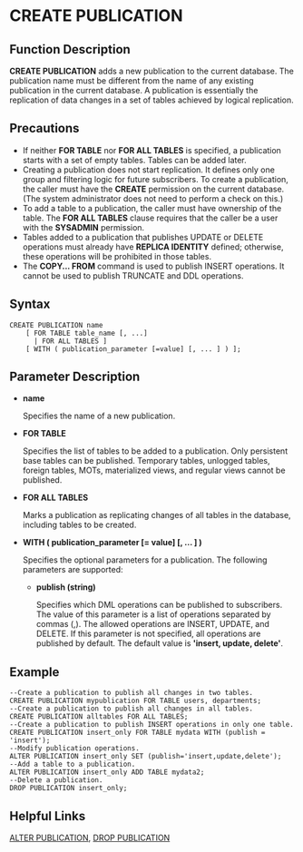 # CREATE PUBLICATION

## **Function Description**<a name="section12584151914217"></a>

**CREATE PUBLICATION** adds a new publication to the current database. The publication name must be different from the name of any existing publication in the current database. A publication is essentially the replication of data changes in a set of tables achieved by logical replication.

## **Precautions**<a name="section412011394429"></a>

-   If neither **FOR TABLE** nor **FOR ALL TABLES** is specified, a publication starts with a set of empty tables. Tables can be added later.
-   Creating a publication does not start replication. It defines only one group and filtering logic for future subscribers. To create a publication, the caller must have the **CREATE** permission on the current database. (The system administrator does not need to perform a check on this.)
-   To add a table to a publication, the caller must have ownership of the table. The **FOR ALL TABLES** clause requires that the caller be a user with the **SYSADMIN** permission.
-   Tables added to a publication that publishes UPDATE or DELETE operations must already have **REPLICA IDENTITY** defined; otherwise, these operations will be prohibited in those tables.
-   The **COPY... FROM** command is used to publish INSERT operations. It cannot be used to publish TRUNCATE and DDL operations.

## **Syntax**<a name="section52689257424"></a>

```
CREATE PUBLICATION name 
    [ FOR TABLE table_name [, ...] 
      | FOR ALL TABLES ] 
    [ WITH ( publication_parameter [=value] [, ... ] ) ];
```

## **Parameter Description**<a name="section581153212424"></a>

- **name**

  Specifies the name of a new publication.

- **FOR TABLE**

  Specifies the list of tables to be added to a publication. Only persistent base tables can be published. Temporary tables, unlogged tables, foreign tables, MOTs, materialized views, and regular views cannot be published.

- **FOR ALL TABLES**

  Marks a publication as replicating changes of all tables in the database, including tables to be created.

- **WITH \( publication\_parameter \[= value\] \[, ... \] \)**

  Specifies the optional parameters for a publication. The following parameters are supported:

  - **publish \(string\)**

    Specifies which DML operations can be published to subscribers. The value of this parameter is a list of operations separated by commas (,). The allowed operations are INSERT, UPDATE, and DELETE. If this parameter is not specified, all operations are published by default. The default value is **'insert, update, delete'**.

## **Example**<a name="section109371845154215"></a>

```
--Create a publication to publish all changes in two tables.
CREATE PUBLICATION mypublication FOR TABLE users, departments;
--Create a publication to publish all changes in all tables.
CREATE PUBLICATION alltables FOR ALL TABLES;
--Create a publication to publish INSERT operations in only one table.
CREATE PUBLICATION insert_only FOR TABLE mydata WITH (publish = 'insert');
--Modify publication operations.
ALTER PUBLICATION insert_only SET (publish='insert,update,delete');
--Add a table to a publication.
ALTER PUBLICATION insert_only ADD TABLE mydata2;
--Delete a publication.
DROP PUBLICATION insert_only;
```

## Helpful Links<a name="section871143685317"></a>

[ALTER PUBLICATION](alter-publication.md), [DROP PUBLICATION](drop-publication.md)
